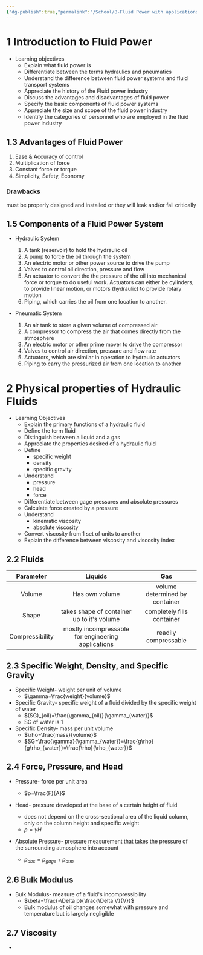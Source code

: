 ```yaml
---
{"dg-publish":true,"permalink":"/School/B-Fluid Power with applications/","title":"Fluid Power with Applications","tags":["book/textbook/MTRE"]}
---
```



# 1 Introduction to Fluid Power

- Learning objectives
	- Explain what fluid power is 
	- Differentiate between the terms hydraulics and pneumatics
	- Understand the difference between fluid power systems and fluid transport systems
	- Appreciate the history of the Fluid power industry
	- Discuss the advantages and disadvantages of fluid power 
	- Specify the basic components of fluid power systems 
	- Appreciate the size and scope of the fluid power industry
	- Identify the categories of personnel who are employed in the fluid power industry

## 1.3 Advantages of Fluid Power

1. Ease & Accuracy of control
2. Multiplication of force
3. Constant force or torque
4. Simplicity, Safety, Economy

### Drawbacks
must be properly designed and installed or they will leak and/or fail critically

## 1.5 Components of a Fluid Power System


- Hydraulic System
	1. A tank (reservoir) to hold the hydraulic oil
	2. A pump to force the oil through the system
	3. An electric motor or other power source to drive the pump
	4. Valves to control oil direction, pressure and flow
	5. An actuator to convert the the pressure of the oil into mechanical force or torque to do useful work. Actuators can either be cylinders, to provide linear motion, or motors (hydraulic) to provide rotary motion
	6. Piping, which carries the oil from one location to another. 

- Pneumatic System
	1. An air tank to store a given volume of compressed air
	2. A compressor to compress the air that comes directly from the atmosphere
	3. An electric motor or other prime mover to drive the compressor 
	4. Valves to control air direction, pressure and flow rate
	5. Actuators, which are similar in operation to hydraulic actuators
	6. Piping to carry the pressurized air from one location to another 


# 2 Physical properties of Hydraulic Fluids

- Learning Objectives
	- Explain the primary functions of a hydraulic fluid
	- Define the term fluid
	- Distinguish between a liquid and a gas
	- Appreciate the properties desired of a hydraulic fluid
	- Define
		- specific weight
		- density
		- specific gravity
	- Understand
		- pressure
		- head
		- force
	- Differentiate between gage pressures and absolute pressures
	- Calculate force created by a pressure
	- Understand
		- kinematic viscosity
		- absolute viscosity 
	- Convert viscosity from 1 set of units to another 
	- Explain the difference between viscosity and viscosity index

## 2.2 Fluids
|    Parameter    |                      Liquids                       |              Gas               |
|:---------------:|:--------------------------------------------------:|:------------------------------:|
|     Volume      |                   Has own volume                   | volume determined by container |
|      Shape      |     takes shape of container up to it's volume     |   completely fills container   |
| Compressibility | mostly incompressable for engineering applications |      readily compressable      |

## 2.3 Specific Weight, Density, and Specific Gravity

- Specific Weight- weight per unit of volume
	-  $\gamma=\frac{weight}{volume}$ 
- Specific Gravity- specific weight of a fluid divided by the specific weight of water
	-  $(SG)_{oil}=\frac{\gamma_{oil}}{\gamma_{water}}$ 
	- SG of water is 1
- Specific Density- mass per unit volume
	-  $\rho=\frac{mass}{volume}$ 
	-  $SG=\frac{\gamma}{\gamma_{water}}=\frac{g\rho}{g\rho_{water}}=\frac{\rho}{\rho_{water}}$ 

## 2.4 Force, Pressure, and Head
- Pressure- force per unit area
	-  $p=\frac{F}{A}$
- Head- pressure developed at the base of a certain height of fluid
	- does not depend on the cross-sectional area of the liquid column, only on the column height and specific weight
	-  $p=\gamma H$  

- Absolute Pressure- pressure measurement that takes the pressure of the surrounding atmosphere into account
	-  $p_{abs}=p_{gage}+p_{atm}$ 

## 2.6 Bulk Modulus
- Bulk Modulus- measure of a fluid's incompressibility 
	-  $\beta=\frac{-\Delta p}{\frac{\Delta V}{V}}$ 
	- Bulk modulus of oil changes somewhat with pressure and temperature but is largely negligible     

## 2.7 Viscosity
- 
